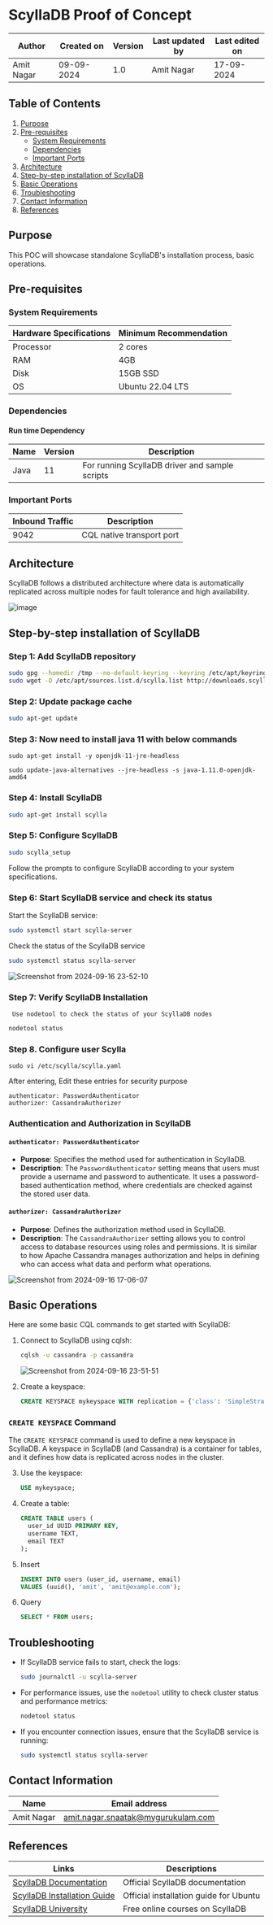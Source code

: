 # ScyllaDB Proof of Concept

| Author | Created on | Version | Last updated by | Last edited on |
|--------|------------|---------|----------------|----------------|
| Amit Nagar | 09-09-2024 | 1.0 | Amit Nagar | 17-09-2024 |

## Table of Contents

1. [Purpose](#purpose)
2. [Pre-requisites](#pre-requisites)
   - [System Requirements](#system-requirements)
   - [Dependencies](#dependencies)
   - [Important Ports](#important-ports)
3. [Architecture](#architecture)
4. [Step-by-step installation of ScyllaDB](#step-by-step-installation-of-scylladb)
5. [Basic Operations](#basic-operations)
6. [Troubleshooting](#troubleshooting)
7. [Contact Information](#contact-information)
8. [References](#references)
    

## Purpose

 This POC will showcase standalone ScyllaDB's installation process, basic operations.

## Pre-requisites

### System Requirements

| Hardware Specifications | Minimum Recommendation |
|-------------------------|------------------------|
| Processor               | 2 cores                |
| RAM                     | 4GB                    |
| Disk                    | 15GB SSD               |
| OS                      | Ubuntu 22.04 LTS       |

### Dependencies

#### Run time Dependency

| Name    | Version | Description                                    |
|---------|---------|------------------------------------------------|
| Java    | 11      | For running ScyllaDB driver and sample scripts |

### Important Ports

| Inbound Traffic | Description                    |
|-----------------|--------------------------------|
| 9042            | CQL native transport port      |


## Architecture

ScyllaDB follows a distributed architecture where data is automatically replicated across multiple nodes for fault tolerance and high availability.

![image](https://github.com/user-attachments/assets/ea51ef74-ac8a-44f7-adc3-022b2922c90c)


## Step-by-step installation of ScyllaDB

### Step 1: Add ScyllaDB repository

```bash
sudo gpg --homedir /tmp --no-default-keyring --keyring /etc/apt/keyrings/scylladb.gpg --keyserver hkp://keyserver.ubuntu.com:80 --recv-keys 491c93b9de7496a7
sudo wget -O /etc/apt/sources.list.d/scylla.list http://downloads.scylladb.com/deb/debian/scylla-6.1.list
```

### Step 2: Update package cache

```bash
sudo apt-get update
```

### Step 3:  Now need to install java 11 with below commands
   
```
sudo apt-get install -y openjdk-11-jre-headless
```
```
sudo update-java-alternatives --jre-headless -s java-1.11.0-openjdk-amd64
```

### Step 4: Install ScyllaDB

```bash
sudo apt-get install scylla
```

### Step 5: Configure ScyllaDB

```bash
sudo scylla_setup
```

Follow the prompts to configure ScyllaDB according to your system specifications.

### Step 6: Start ScyllaDB service and check its status

Start the ScyllaDB service:

```bash
sudo systemctl start scylla-server

```
Check the status of the ScyllaDB service

```bash
sudo systemctl status scylla-server

```

![Screenshot from 2024-09-16 23-52-10](https://github.com/user-attachments/assets/2ffffcc9-e5df-4e0c-8580-b21311e0d833)



### Step 7: Verify ScyllaDB Installation

```
 Use nodetool to check the status of your ScyllaDB nodes
```
```bash
nodetool status
```
### Step 8. Configure user Scylla 
```
sudo vi /etc/scylla/scylla.yaml
```
After entering, Edit these entries for security purpose
```
authenticator: PasswordAuthenticator
authorizer: CassandraAuthorizer
```
### Authentication and Authorization in ScyllaDB

#### `authenticator: PasswordAuthenticator`
- **Purpose**: Specifies the method used for authentication in ScyllaDB.
- **Description**: The `PasswordAuthenticator` setting means that users must provide a username and password to authenticate. It uses a password-based authentication method, where credentials are checked against the stored user data.

#### `authorizer: CassandraAuthorizer`
- **Purpose**: Defines the authorization method used in ScyllaDB.
- **Description**: The `CassandraAuthorizer` setting allows you to control access to database resources using roles and permissions. It is similar to how Apache Cassandra manages authorization and helps in defining who can access what data and perform what operations.



![Screenshot from 2024-09-16 17-06-07](https://github.com/user-attachments/assets/d5cef51d-2122-427d-8d32-2203cbef1737)



## Basic Operations

Here are some basic CQL commands to get started with ScyllaDB:

1. Connect to ScyllaDB using cqlsh:
   ```bash
   cqlsh -u cassandra -p cassandra
   ```
   ![Screenshot from 2024-09-16 23-51-51](https://github.com/user-attachments/assets/5070a12a-a4ef-4bcc-8e46-9e682dd2947e)

2. Create a keyspace:
   ```sql
   CREATE KEYSPACE mykeyspace WITH replication = {'class': 'SimpleStrategy', 'replication_factor': 1};
   ```
### `CREATE KEYSPACE` Command

The `CREATE KEYSPACE` command is used to define a new keyspace in ScyllaDB. A keyspace in ScyllaDB (and Cassandra) is a container for tables, and it defines how data is replicated across nodes in the cluster.

3. Use the keyspace:
   ```sql
   USE mykeyspace;
   ```

4. Create a table:
   ```sql
   CREATE TABLE users (
     user_id UUID PRIMARY KEY,
     username TEXT,
     email TEXT
   );
   ```

5. Insert 
   ```sql
   INSERT INTO users (user_id, username, email) 
   VALUES (uuid(), 'amit', 'amit@example.com');
   ```

6. Query 
   ```sql
   SELECT * FROM users;
   ```

## Troubleshooting

- If ScyllaDB service fails to start, check the logs:
  ```bash
  sudo journalctl -u scylla-server
  ```

- For performance issues, use the `nodetool` utility to check cluster status and performance metrics:
  ```bash
  nodetool status
  ```

- If you encounter connection issues, ensure that the ScyllaDB service is running:
  ```bash
  sudo systemctl status scylla-server
  ```

## Contact Information

| Name       | Email address     |
|------------|-------------------|
| Amit Nagar | amit.nagar.snaatak@mygurukulam.com |

## References

| Links                                                | Descriptions                             |
|------------------------------------------------------|------------------------------------------|
| [ScyllaDB Documentation](https://docs.scylladb.com/) | Official ScyllaDB documentation          |
| [ScyllaDB Installation Guide](https://docs.scylladb.com/stable/operating-scylla/procedures/install/install-ubuntu.html) | Official installation guide for Ubuntu |
| [ScyllaDB University](https://university.scylladb.com/) | Free online courses on ScyllaDB       |
